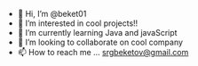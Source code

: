 - 👋 Hi, I’m @beket01
- 👀 I’m interested in cool projects!!
- 🌱 I’m currently learning Java and javaScript
- 💞️ I’m looking to collaborate on cool company
- 📫 How to reach me ... srgbeketov@gmail.com

<!---
beket01/beket01 is a ✨ special ✨ repository because its `README.md` (this file) appears on your GitHub profile.
You can click the Preview link to take a look at your changes.
--->
